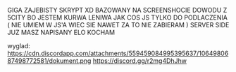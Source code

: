 GIGA ZAJEBISTY SKRYPT XD BAZOWANY NA SCREENSHOCIE DOWODU Z 5CITY BO JESTEM KURWA LENIWA JAK COS JS TYLKO DO PODLACZENIA ( NIE UMIEM W JS'A WIEC SIE NAWET ZA TO NIE ZABIERAM ) SERVER SIDE JUZ MASZ NAPISANY ELO KOCHAM 

wyglad: https://cdn.discordapp.com/attachments/559459084995395637/1064980687498772581/dokument.png
https://discord.gg/r2mg4DhJhw
